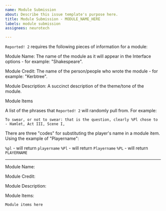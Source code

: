 ```yaml
---
name: Module Submission
about: Describe this issue template's purpose here.
title: Module Submission - MODULE_NAME_HERE
labels: module submission
assignees: neurotech

---
```


`Reported! 2` requires the following pieces of information for a module:

Module Name: The name of the module as it will appear in the Interface options - for example: "Shakespeare".

Module Credit: The name of the person/people who wrote the module - for example: "Kerbtree".

Module Description: A succinct description of the theme/tone of the module.

Module Items

A list of the phrases that `Reported! 2` will randomly pull from. For example:

```
To swear, or not to swear: that is the question, clearly %Pl chose to - Hamlet, Act III, Scene I,
```

There are three "codes" for substituting the player's name in a module item. Using the example of "Playername":

`%pl` - will return `playername`
`%Pl` - will return `Playername`
`%PL` - will return `PLAYERNAME`

---

Module Name: 

Module Credit: 

Module Description: 

Module Items:

```
Module items here
```
